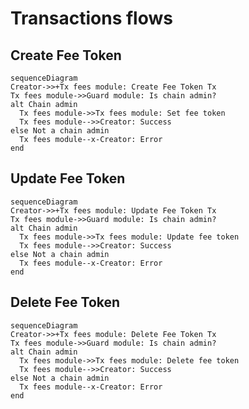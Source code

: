 
<!-- order: 1 -->

# Transactions flows

## Create Fee Token

```mermaid
sequenceDiagram
Creator->>+Tx fees module: Create Fee Token Tx
Tx fees module->>Guard module: Is chain admin?
alt Chain admin
  Tx fees module->>Tx fees module: Set fee token
  Tx fees module-->>Creator: Success
else Not a chain admin
  Tx fees module--x-Creator: Error
end
```

## Update Fee Token

```mermaid
sequenceDiagram
Creator->>+Tx fees module: Update Fee Token Tx
Tx fees module->>Guard module: Is chain admin?
alt Chain admin
  Tx fees module->>Tx fees module: Update fee token
  Tx fees module-->>Creator: Success
else Not a chain admin
  Tx fees module--x-Creator: Error
end
```

## Delete Fee Token

```mermaid
sequenceDiagram
Creator->>+Tx fees module: Delete Fee Token Tx
Tx fees module->>Guard module: Is chain admin?
alt Chain admin
  Tx fees module->>Tx fees module: Delete fee token
  Tx fees module-->>Creator: Success
else Not a chain admin
  Tx fees module--x-Creator: Error
end
```
